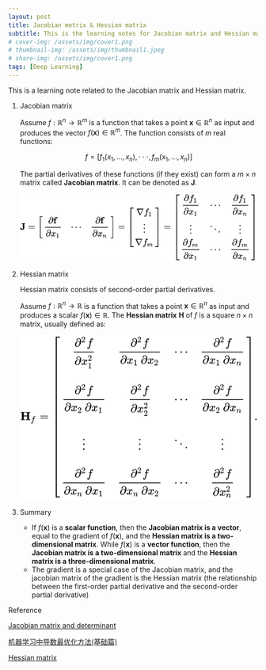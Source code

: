 ```yaml
---
layout: post
title: Jacobian metrix & Hessian matrix
subtitle: This is the learning notes for Jacobian matrix and Hessian matrix
# cover-img: /assets/img/cover1.png
# thumbnail-img: /assets/img/thumbnail1.jpeg
# share-img: /assets/img/cover1.png
tags: [Deep Learning]
---
```


This is a learning note related to the Jacobian matrix and Hessian matrix.



1. Jacobian matrix 

   Assume $f: \mathbb{R}^n \rightarrow \mathbb{R}^m$ is a function that takes a point $\boldsymbol{x}\in\mathbb{R}^n$ as input and produces the vector $f(\boldsymbol{x})\in\mathbb{R}^m$. The function  consists of $m$ real functions: 

   
   $$
   \nonumber f = [f_1(x_1,...,x_n),\cdot\cdot\cdot, f_m(x_1,...,x_n)]
   $$
   

   The partial derivatives of these functions (if they exist) can form a  $m×n$ matrix called **Jacobian matrix**.  It can be denoted as $\boldsymbol{J}$.

   ![](/assets/img/jacobian.svg)

2. Hessian matrix

   Hessian matrix consists of second-order partial derivatives. 

   Assume $f: \mathbb{R}^n \rightarrow \mathbb{R}$ is a function that takes a point $\boldsymbol{x}\in\mathbb{R}^n$ as input and produces a scalar $f(\boldsymbol{x})\in\mathbb{R}$. The **Hessian matrix** $\boldsymbol{H}$ of $f$ is a square $n×n$ matrix, usually defined as:

   <img src="/assets/img/Hessian.svg" style="zoom:90%;" />

3. Summary

   * If $f(\boldsymbol{x})$ is a **scalar function**, then the **Jacobian matrix is a vector**, equal to the gradient of $f(\boldsymbol{x})$, and the **Hessian matrix is a two-dimensional matrix**. While $f(\boldsymbol{x})$  is a **vector function**, then the **Jacobian matrix is a two-dimensional matrix** and the **Hessian matrix is a three-dimensional matrix**.
   * The gradient is a special case of the Jacobian matrix, and the jacobian matrix of the gradient is the Hessian matrix (the relationship between the first-order partial derivative and the second-order partial derivative)

Reference

[Jacobian matrix and determinant](https://en.wikipedia.org/wiki/Jacobian_matrix_and_determinant)

[机器学习中导数最优化方法(基础篇)](https://www.cnblogs.com/daniel-D/p/3377840.html)

[Hessian matrix](https://en.wikipedia.org/wiki/Hessian_matrix)
